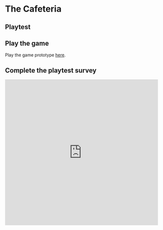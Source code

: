 # The Cafeteria
## Playtest

## Play the game

Play the game prototype [here](https://wynnex93.github.io/IASC-1P04/prototype/The%20Cafeteria_Prototype.html).

## Complete the playtest survey

<iframe width="640px" height= "480px" src= "https://forms.office.com/Pages/ResponsePage.aspx?id=FRGudvwe8kqlNuKyRDrxoIAP_8N-B6ZNknQsCYnQlrRUQkhGSlI1M1VGOVlPVzY1WFJSNlVSQU9SVC4u&embed=true" frameborder= "0" marginwidth= "0" marginheight= "0" style= "border: none; max-width:100%; max-height:100vh" allowfullscreen webkitallowfullscreen mozallowfullscreen msallowfullscreen> </iframe>
